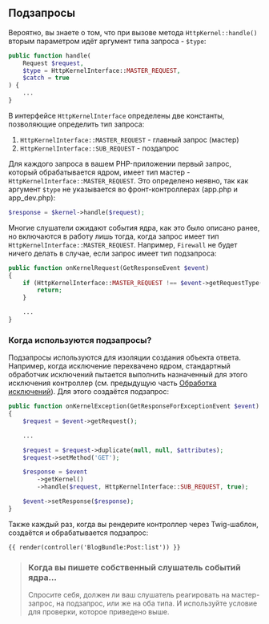 ## Подзапросы

Вероятно, вы знаете о том, что при вызове метода `HttpKernel::handle()` вторым параметром идёт аргумент типа 
запроса - `$type`:

```php
public function handle(
    Request $request,
    $type = HttpKernelInterface::MASTER_REQUEST,
    $catch = true
) {
    ...
}
```

В интерфейсе `HttpKernelInterface` определены две константы, позволяющие определить тип запроса:

1. `HttpKernelInterface::MASTER_REQUEST` - главный запрос (мастер)
2. `HttpKernelInterface::SUB_REQUEST` - поздапрос

Для каждого запроса в вашем PHP-приложении первый запрос, который обрабатывается ядром, имеет тип 
мастер - `HttpKernelInterface::MASTER_REQUEST`. Это определено неявно, так как аргумент `$type` не указывается 
во фронт-контроллерах (app.php и app_dev.php):

```php
$response = $kernel->handle($request);
```

Многие слушатели ожидают события ядра, как это было описано ранее, но включаются в работу лишь тогда, 
когда запрос имеет тип `HttpKernelInterface::MASTER_REQUEST`. Например, `Firewall` не будет ничего делать 
в случае, если запрос имеет тип подзапроса:

```php
public function onKernelRequest(GetResponseEvent $event)
{
    if (HttpKernelInterface::MASTER_REQUEST !== $event->getRequestType()) {
        return;
    }

    ...
}
```

### Когда используются подзапросы?

Подзапросы используются для изоляции создания объекта ответа. Например, когда исключение перехвачено ядром, 
стандартный обработчик исключений пытается выполнить назначенный для этого исключения контроллер 
(см. предыдущую часть [Обработка исключений](#exception-handling)). Для этого создаётся подзапрос:

```php
public function onKernelException(GetResponseForExceptionEvent $event)
{
    $request = $event->getRequest();

    ...

    $request = $request->duplicate(null, null, $attributes);
    $request->setMethod('GET');

    $response = $event
        ->getKernel()
        ->handle($request, HttpKernelInterface::SUB_REQUEST, true);

    $event->setResponse($response);
}
```

Также каждый раз, когда вы рендерите контроллер через Twig-шаблон, создаётся и обрабатывается подзапрос:

```twig
{{ render(controller('BlogBundle:Post:list')) }}
```

> ### Когда вы пишете собственный слушатель событий ядра...
> 
> Спросите себя, должен ли ваш слушатель реагировать на мастер-запрос, на подзапрос, или же на оба типа. 
> И используйте условие для проверки, которое приведено выше.